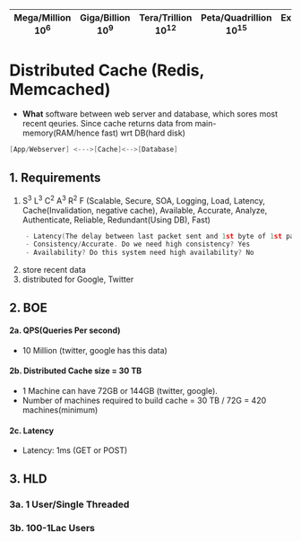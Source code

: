 | Mega/Million 10<sup>6</sup> | Giga/Billion 10<sup>9</sup> | Tera/Trillion 10<sup>12</sup> | Peta/Quadrillion 10<sup>15</sup> | Exa/Quintillion 10<sup>18</sup> | Zeta/Sextillion 10<sup>21</sup> |
| --- | --- | --- | --- | --- | --- |

# Distributed Cache (Redis, Memcached)
- **What** software between web server and database, which sores most recent qeuries. Since cache returns data from main-memory(RAM/hence fast) wrt DB(hard disk)
```c
[App/Webserver] <--->[Cache]<-->[Database]
```

## 1. Requirements
  1. S<sup>3</sup> L<sup>3</sup> C<sup>2</sup> A<sup>3</sup> R<sup>2</sup> F (Scalable, Secure, SOA, Logging, Load, Latency, Cache(Invalidation, negative cache), Available, Accurate, Analyze, Authenticate, Reliable, Redundant(Using DB), Fast)
```c  
    - Latency(The delay between last packet sent and 1st byte of 1st packet received). Do we need high latency? Yes(Because caching is done to achieve low latency)
    - Consistency/Accurate. Do we need high consistency? Yes
    - Availability? Do this system need high availability? No
```    
  2. store recent data
  3. distributed for Google, Twitter

## 2. BOE
#### 2a. QPS(Queries Per second)
  - 10 Million (twitter, google has this data)
#### 2b. Distributed Cache size = 30 TB
  - 1 Machine can have 72GB or 144GB (twitter, google).
  - Number of machines required to build cache = 30 TB / 72G = 420 machines(minimum)
#### 2c. Latency  
  - Latency: 1ms (GET or POST)
  
## 3. HLD
### 3a. 1 User/Single Threaded

### 3b. 100-1Lac Users
